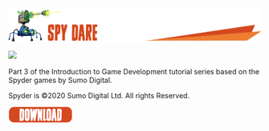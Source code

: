 ![](/.github/images/spy_dare_title.png)

![](/.github/images/SpyDare.gif)


Part 3 of the Introduction to Game Development tutorial series based on the Spyder games by Sumo Digital.

Spyder is ©2020 Sumo Digital Ltd. All rights Reserved.

[![](/.github/images/download.png)](https://github.com/sumo-digital-academy/game-maker-studio/archive/refs/heads/SpyDare.zip)
